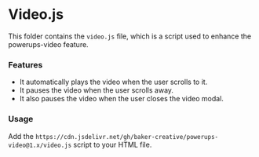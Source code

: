 # Video.js

This folder contains the `video.js` file, which is a script used to enhance the powerups-video feature.

### Features

- It automatically plays the video when the user scrolls to it.
- It pauses the video when the user scrolls away.
- It also pauses the video when the user closes the video modal.

### Usage

Add the `https://cdn.jsdelivr.net/gh/baker-creative/powerups-video@1.x/video.js` script to your HTML file.
